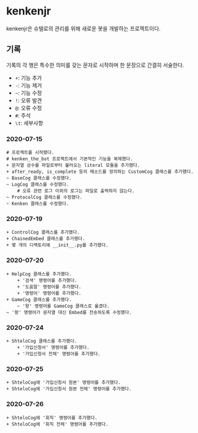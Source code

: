 # kenkenjr

kenkenjr은 슈텔로의 관리를 위해 새로운 봇을 개발하는 프로젝트이다.

## 기록

기록의 각 행은 특수한 의미를 갖는 문자로 시작하며 한 문장으로 간결히 서술한다.

* `+`: 기능 추가
* `-`: 기능 제거
* `~`: 기능 수정
* `!`: 오류 발견
* `@`: 오류 수정
* `#`: 주석
* `\t`: 세부사항

### 2020-07-15

```
# 프로젝트를 시작했다.
# kenken_the_bot 프로젝트에서 기본적인 기능을 복제했다.
+ 문자열 상수를 파일로부터 불러오는 literal 모듈을 추가했다.
+ after_ready, is_complete 등의 메소드를 정의하는 CustomCog 클래스를 추가했다.
~ BaseCog 클래스를 수정했다.
~ LogCog 클래스를 수정했다.
    # 오류 관련 로그 이외의 로그는 파일로 출력하지 않는다.
~ ProtocolCog 클래스를 수정했다.
~ Kenken 클래스를 수정했다.
```

### 2020-07-19

```
+ ControlCog 클래스를 추가했다.
+ ChainedEmbed 클래스를 추가했다.
+ 몇 개의 디랙토리에 __init__.py를 추가했다.
```

### 2020-07-20

```
+ HelpCog 클래스를 추가했다.
    + '검색' 명령어를 추가했다.
    + '도움말' 명령어를 추가했다.
    + '명령어' 명령어를 추가했다.
+ GameCog 클래스를 추가했다.
    ~ '왕' 명령어를 GameCog 클래스로 옮겼다.
~ '왕' 명령어가 문자열 대신 Embed를 전송하도록 수정했다.
```

### 2020-07-24

```
+ ShteloCog 클래스를 추가했다.
    + '가입신청서' 명령어를 추가했다.
    + '가입신청서 전체' 명령어를 추가했다.
```

### 2020-07-25

```
+ ShteloCog에 '가입신청서 원본' 명령어를 추가했다.
+ ShteloCog에 '가입신청서 원본 전체' 명령어를 추가했다.
```

### 2020-07-26

```
+ ShteloCog에 '회칙' 명령어를 추가했다.
+ ShteloCog에 '회칙 전체' 명령어를 추가했다.
```